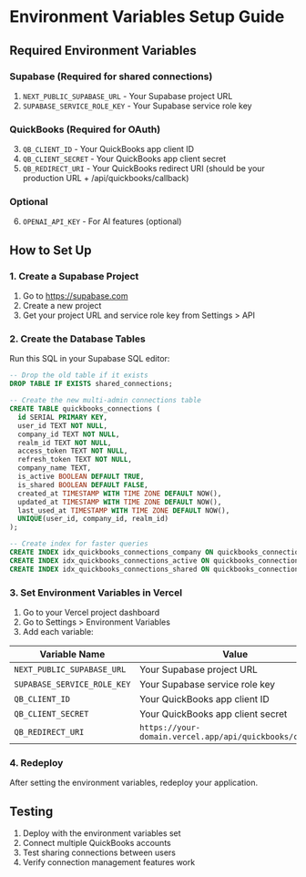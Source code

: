 # Environment Variables Setup Guide

## Required Environment Variables

### Supabase (Required for shared connections)
1. `NEXT_PUBLIC_SUPABASE_URL` - Your Supabase project URL
2. `SUPABASE_SERVICE_ROLE_KEY` - Your Supabase service role key

### QuickBooks (Required for OAuth)
3. `QB_CLIENT_ID` - Your QuickBooks app client ID
4. `QB_CLIENT_SECRET` - Your QuickBooks app client secret
5. `QB_REDIRECT_URI` - Your QuickBooks redirect URI (should be your production URL + /api/quickbooks/callback)

### Optional
6. `OPENAI_API_KEY` - For AI features (optional)

## How to Set Up

### 1. Create a Supabase Project
1. Go to https://supabase.com
2. Create a new project
3. Get your project URL and service role key from Settings > API

### 2. Create the Database Tables
Run this SQL in your Supabase SQL editor:

```sql
-- Drop the old table if it exists
DROP TABLE IF EXISTS shared_connections;

-- Create the new multi-admin connections table
CREATE TABLE quickbooks_connections (
  id SERIAL PRIMARY KEY,
  user_id TEXT NOT NULL,
  company_id TEXT NOT NULL,
  realm_id TEXT NOT NULL,
  access_token TEXT NOT NULL,
  refresh_token TEXT NOT NULL,
  company_name TEXT,
  is_active BOOLEAN DEFAULT TRUE,
  is_shared BOOLEAN DEFAULT FALSE,
  created_at TIMESTAMP WITH TIME ZONE DEFAULT NOW(),
  updated_at TIMESTAMP WITH TIME ZONE DEFAULT NOW(),
  last_used_at TIMESTAMP WITH TIME ZONE DEFAULT NOW(),
  UNIQUE(user_id, company_id, realm_id)
);

-- Create index for faster queries
CREATE INDEX idx_quickbooks_connections_company ON quickbooks_connections(company_id);
CREATE INDEX idx_quickbooks_connections_active ON quickbooks_connections(is_active);
CREATE INDEX idx_quickbooks_connections_shared ON quickbooks_connections(is_shared);
```

### 3. Set Environment Variables in Vercel
1. Go to your Vercel project dashboard
2. Go to Settings > Environment Variables
3. Add each variable:

| Variable Name | Value |
|---------------|-------|
| `NEXT_PUBLIC_SUPABASE_URL` | Your Supabase project URL |
| `SUPABASE_SERVICE_ROLE_KEY` | Your Supabase service role key |
| `QB_CLIENT_ID` | Your QuickBooks app client ID |
| `QB_CLIENT_SECRET` | Your QuickBooks app client secret |
| `QB_REDIRECT_URI` | `https://your-domain.vercel.app/api/quickbooks/callback` |

### 4. Redeploy
After setting the environment variables, redeploy your application.

## Testing
1. Deploy with the environment variables set
2. Connect multiple QuickBooks accounts
3. Test sharing connections between users
4. Verify connection management features work 